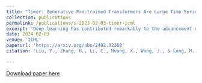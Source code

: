 ```yaml
---
title: "Timer: Generative Pre-trained Transformers Are Large Time Series Models"
collection: publications
permalink: /publications/s-2023-02-03-timer-icml
excerpt: 'Deep learning has contributed remarkably to the advancement of time series analysis. Still, deep models can encounter performance bottlenecks in real-world data-scarce scenarios, which can be concealed due to the performance saturation with small models on current benchmarks. Meanwhile, large models have demonstrated great powers in these scenarios through large-scale pre-training. Continuous progress has been achieved with the emergence of large language models, exhibiting unprecedented abilities such as few-shot generalization, scalability, and task generality, which are however absent in small deep models. To change the status quo of training scenario-specific small models from scratch, this paper aims at the early development of large time series models (LTSM). During pre-training, we curate large-scale datasets with up to 1 billion time points, unify heterogeneous time series into single-series sequence (S3) format, and develop the GPT-style architecture toward LTSMs. To meet diverse application needs, we convert forecasting, imputation, and anomaly detection of time series into a unified generative task. The outcome of this study is a Time Series Transformer (Timer), which is generative pre-trained by next token prediction and adapted to various downstream tasks with promising capabilities as an LTSM. Code and datasets are available at: https://github.com/thuml/Large-Time-Series-Model.'
date: 2024-02-03
venue: 'ICML'
paperurl: 'https://arxiv.org/abs/2402.02368'
citation: 'Liu, Y., Zhang, H., Li, C., Huang, X., Wang, J., & Long, M. (2024). Timer: Generative Pre-trained Transformers Are Large Time Series Models. ICML 2024.', [[Code]](https://github.com/thuml/Nonstationary_Transformers), [[Slides]](), [[Poster]]().

---
```



[Download paper here](https://arxiv.org/pdf/2402.02368.pdf)
